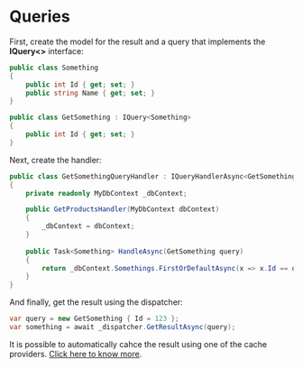# Queries

First, create the model for the result and a query that implements the **IQuery<>** interface:

```C#
public class Something
{
    public int Id { get; set; }
    public string Name { get; set; }
}

public class GetSomething : IQuery<Something>
{
    public int Id { get; set; }
}
```

Next, create the handler:

```C#
public class GetSomethingQueryHandler : IQueryHandlerAsync<GetSomething, Something>
{
    private readonly MyDbContext _dbContext;

    public GetProductsHandler(MyDbContext dbContext)
    {
        _dbContext = dbContext;
    }
        
    public Task<Something> HandleAsync(GetSomething query)
    {
        return _dbContext.Somethings.FirstOrDefaultAsync(x => x.Id == query.Id);
    }
}
```

And finally, get the result using the dispatcher:

```C#
var query = new GetSomething { Id = 123 };
var something = await _dispatcher.GetResultAsync(query);
```

It is possible to automatically cahce the result using one of the cache providers. [Click here to know more](/Caching).
